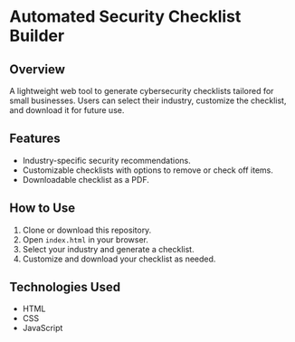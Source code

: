 # Automated Security Checklist Builder

## Overview
A lightweight web tool to generate cybersecurity checklists tailored for small businesses. Users can select their industry, customize the checklist, and download it for future use.

## Features
- Industry-specific security recommendations.
- Customizable checklists with options to remove or check off items.
- Downloadable checklist as a PDF.

## How to Use
1. Clone or download this repository.
2. Open `index.html` in your browser.
3. Select your industry and generate a checklist.
4. Customize and download your checklist as needed.

## Technologies Used
- HTML
- CSS
- JavaScript
